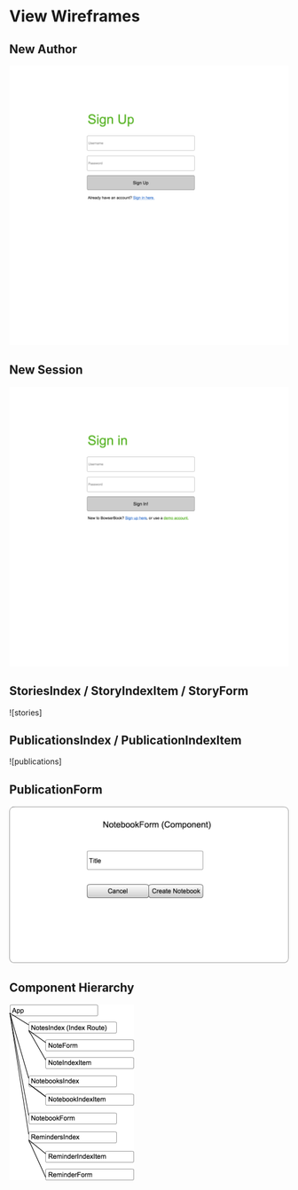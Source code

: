 # View Wireframes

## New Author
![new-user]

## New Session
![new-session]

## StoriesIndex / StoryIndexItem / StoryForm
![stories]

## PublicationsIndex / PublicationIndexItem
![publications]

## PublicationForm
![notebook-form]

## Component Hierarchy
![component-heirarchy]

[new-user]: ./wireframes/new_user.png
[new-session]: ./wireframes/new_session.png
[notes]: ./wireframes/root_notes.png
[notebooks]: ./wireframes/root_notebooks.png
[notebook-form]: ./wireframes/notebook_form.png
[component-heirarchy]: ./wireframes/component_heirarchy.png
